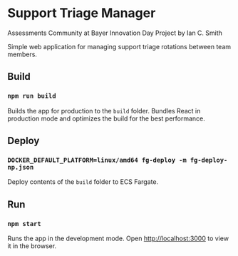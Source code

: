 # Support Triage Manager
Assessments Community at Bayer Innovation Day Project by Ian C. Smith

Simple web application for managing support triage rotations between team members.

## Build

### `npm run build`

Builds the app for production to the `build` folder.
Bundles React in production mode and optimizes the build for the best performance.

## Deploy

### `DOCKER_DEFAULT_PLATFORM=linux/amd64 fg-deploy -m fg-deploy-np.json`

Deploy contents of the `build` folder to ECS Fargate.

## Run

### `npm start`

Runs the app in the development mode.
Open [http://localhost:3000](http://localhost:3000/support-triage-manager) to view it in the browser.